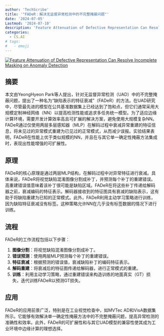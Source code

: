 ```yaml
---
author: 'TechScribe'
title: '"FADeR：解决无监督异常检测中的不完整掩蔽问题"'
date: '2024-07-05'
Lastmod: '2024-07-10'
description: 'Feature Attenuation of Defective Representation Can Resolve Incomplete Masking on Anomaly Detection'
categories:
  - CS.AI
# tags:
#   - emoji
---
```


[![Feature Attenuation of Defective Representation Can Resolve Incomplete Masking on Anomaly Detection](https://arxiv-research-1301205113.cos.ap-guangzhou.myqcloud.com/images/2407.04597v1.pdf_0.jpg)](https://arxiv.org/abs/2407.04597v1)

## 摘要

本文由YeongHyeon Park等人提出，针对无监督异常检测（UAD）中的不完整掩蔽问题，提出了一种名为“缺陷表示的特征衰减”（FADeR）的方法。在UAD研究中，尽管最先进的模型在公共基准数据集上已经达到了饱和点，但它们通常采用大规模定制神经网络（NN）以提高检测性能或追求多任务统一模型。为了适应边缘计算环境，需要开发计算效率高且可扩展的解决方案，避免使用大规模复杂NN。FADeR通过仅使用两层多层感知器（MLP）在解码过程中衰减异常重建的特征信息，将未见过的异常模式重建为已见过的正常模式，从而减少误报。实验结果表明，FADeR在性能上优于类似规模的NN，并且在与其它单一确定性掩蔽方法集成时，表现出性能增强的可扩展性。<!--more-->

## 原理

FADeR的核心原理是通过两层MLP结构，在解码过程中对异常特征进行衰减。具体来说，FADeR将视觉缺陷混淆图像分割成补丁，并预测每个补丁的重建错误。高重建错误值意味着该补丁很可能是缺陷区域。FADeR在将这些补丁传递给解码器之前，衰减编码的特征表示。解码器接收到的特征图具有衰减的缺陷表示，这有助于将缺陷重建为已知的正常模式。此外，FADeR利用主动学习策略进行训练，因为缺陷特征衰减没有标签。这种策略允许NN在几乎没有标签数据的情况下进行训练。

## 流程

FADeR的工作流程包括以下步骤：
1. **图像分割**：将视觉缺陷混淆图像分割成补丁。
2. **错误预测**：使用两层MLP预测每个补丁的重建错误。
3. **特征衰减**：根据预测的错误值，衰减缺陷补丁的编码特征表示。
4. **解码重建**：将衰减后的特征图传递给解码器，进行正常模式的重建。
5. **训练**：利用主动学习策略，通过重建错误来构造训练的地面真实（GT）损失，迭代训练FADeR以预测GT损失。

## 应用

FADeR的应用前景广泛，特别是在工业视觉检查中，如MVTec AD和VisA数据集所示。它能够有效解决单一确定性掩蔽方法中的不完整掩蔽问题，提高异常检测的准确性和效率。此外，FADeR的可扩展性和与其它UAD模型的兼容性使其成为工业环境中边缘计算的理想选择。